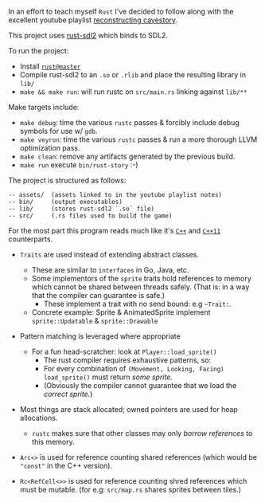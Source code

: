 In an effort to teach myself `Rust` I've decided to follow along with
the excellent youtube playlist [reconstructing cavestory](http://www.youtube.com/playlist?list=PL006xsVEsbKjSKBmLu1clo85yLrwjY67X).

This project uses [rust-sdl2](https://github.com/AngryLawyer/rust-sdl2) which binds to SDL2.

To run the project:
 * Install [`rust@master`](https://github.com/mozilla/rust)
 * Compile rust-sdl2 to an `.so` or `.rlib` and place the resulting library in `lib/`
 * `make && make run`: will run rustc on `src/main.rs` linking against `lib/**`

Make targets include:
 * `make debug`: 	time the various `rustc` passes & forcibly include debug symbols for use w/ `gdb`.
 * `make veyron`: 	time the various `rustc` passes & run a more thorough LLVM optimization pass.
 * `make clean`: 	remove any artifacts generated by the previous build.
 * `make run`		execute `bin/rust-story` :-) 

The project is structured as follows:

	-- assets/ 	(assets linked to in the youtube playlist notes)
	-- bin/ 	(output executables)
	-- lib/		(stores rust-sdl2 `.so` file)
	-- src/ 	(.rs files used to build the game)


For the most part this program reads much like it's [`C++`][1] and [`C++11`][2] counterparts.

 * `Traits` are used instead of extending abstract classes.
 	* These are similar to `interfaces` in Go, Java, etc.
 	* Some implementors of the `sprite` traits hold references to memory which cannot
	  be shared between threads safely. (That is: in a way that the compiler can guarantee is safe.)
		* These implement a trait with no send bound: e.g `~Trait:`.
	* Concrete example: Sprite & AnimatedSprite implement `sprite::Updatable` & `sprite::Drawable`

 * Pattern matching is leveraged where appropriate
 	* For a fun head-scratcher: look at `Player::load_sprite()`
 		* The rust compiler requires exhaustive patterns, so:
 		* For every combination of `(Movement, Looking, Facing)` `load_sprite()` must
 		  return _some sprite._
		* (Obviously the compiler cannot guarantee that we load the _correct sprite._)

 * Most things are stack allocated; owned pointers are used for heap allocations.
 	* `rustc` makes sure that other classes may only _borrow references_ to this memory. 
 * `Arc<>` is used for reference counting shared references (which would be `"const"` in the C++ version).
 * `Rc<RefCell<>>` is used for reference counting shred references which must be mutable. (for e.g: `src/map.rs` shares sprites between tiles.)
 

[1]: https://github.com/chebert/cavestory-screencast
[2]: https://github.com/JIghtuse/cavestory-sdl2

